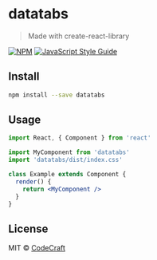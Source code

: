 # datatabs

> Made with create-react-library

[![NPM](https://img.shields.io/npm/v/datatabs.svg)](https://www.npmjs.com/package/datatabs) [![JavaScript Style Guide](https://img.shields.io/badge/code_style-standard-brightgreen.svg)](https://standardjs.com)

## Install

```bash
npm install --save datatabs
```

## Usage

```jsx
import React, { Component } from 'react'

import MyComponent from 'datatabs'
import 'datatabs/dist/index.css'

class Example extends Component {
  render() {
    return <MyComponent />
  }
}
```

## License

MIT © [CodeCraft](https://github.com/CodeCraft)
